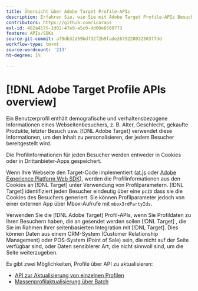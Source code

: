 ```yaml
---
title: Übersicht über Adobe Target Profile-APIs
description: Erfahren Sie, wie Sie mit Adobe Target Profile-APIs Besucherdaten an senden können. [!DNL Target].
contributors: https://github.com/icaraps
exl-id: 482a4175-1d02-47e9-a5c0-dd00e8560773
feature: APIs/SDKs
source-git-commit: af9db32d59bdf32f2b9fade267922803250377dd
workflow-type: tm+mt
source-wordcount: '213'
ht-degree: 1%

---
```


# [!DNL Adobe Target Profile APIs overview]

Ein Benutzerprofil enthält demografische und verhaltensbezogene Informationen eines Webseitenbesuchers, z. B. Alter, Geschlecht, gekaufte Produkte, letzter Besuch usw. [!DNL Adobe Target] verwendet diese Informationen, um den Inhalt zu personalisieren, der jedem Besucher bereitgestellt wird.

Die Profilinformationen für jeden Besucher werden entweder in Cookies oder in Drittanbieter-Apps gespeichert.

Wenn Ihre Webseite den Target-Code implementiert ([at.js](/help/dev/implement/client-side/atjs/how-atjs-works/overview.md) oder [Adobe Experience Platform Web SDK](/help/dev/implement/client-side/aep-web-sdk.md)), werden die Profilinformationen aus den Cookies an [!DNL Target] unter Verwendung von Profilparametern. [!DNL Target] identifiziert jeden Besucher eindeutig über eine `pcID` dass sie die Cookies des Besuchers generiert. Sie können Profilparameter jedoch von einer externen App über Mbox-Aufrufe mit `mbox3rdPartyIds`.

Verwenden Sie die [!DNL Adobe Target] Profil-APIs, wenn Sie Profildaten zu Ihren Besuchern haben, die an gesendet werden sollen [!DNL Target] , die Sie im Rahmen Ihrer seitenbasierten Integration mit [!DNL Target]. Dies können Daten aus einem CRM-System (Customer Relationship Management) oder POS-System (Point of Sale) sein, die nicht auf der Seite verfügbar sind, oder Daten sensiblerer Art, die nicht sinnvoll sind, um die Seite weiterzugeben.

Es gibt zwei Möglichkeiten, Profile über API zu aktualisieren:

* [API zur Aktualisierung von einzelnen Profilen](/help/dev/administer/profile-api/profile-single-api.md)
* [Massenprofilaktualisierung über Batch](/help/dev/administer/profile-api/profile-bulk-api.md)
